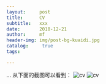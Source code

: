 ```yaml
---
layout:     post
title:      CV
subtitle:   xxx
date:       2018-12-21
author:     mf
header-img: img/post-bg-kuaidi.jpg
catalog: 	 true
tags:

---
```


… 从下面的截图可以看到：
![cv](https://mingfengwang93.github.io/assets/CV-MF-Wang-PhD-a.png)
![cv](https://mingfengwang93.github.io/assets/CV-MF-Wang-PhD-b.png)






